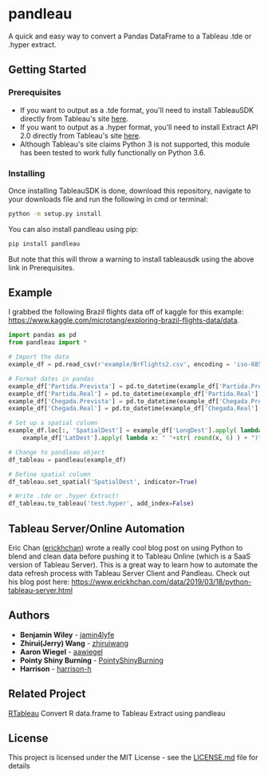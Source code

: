 # pandleau

A quick and easy way to convert a Pandas DataFrame to a Tableau .tde or .hyper extract.

## Getting Started

### Prerequisites

 - If you want to output as a .tde format, you'll need to install TableauSDK directly from Tableau's site [here]( https://onlinehelp.tableau.com/current/api/sdk/en-us/help.htm#SDK/tableau_sdk_installing.htm%3FTocPath%3D_____3).
  - If you want to output as a .hyper format, you'll need to install Extract API 2.0 directly from Tableau's site [here](https://onlinehelp.tableau.com/current/api/extract_api/en-us/help.htm#Extract/extract_api_installing.htm%3FTocPath%3D_____3).
  - Although Tableau's site claims Python 3 is not supported, this module has been tested to work fully functionally on Python 3.6.

### Installing

Once installing TableauSDK is done, download this repository, navigate to your downloads file and run the following in cmd or terminal:  
```bash
python -m setup.py install
```

You can also install pandleau using pip:
```bash
pip install pandleau
```
But note that this will throw a warning to install tableausdk using the above link in Prerequisites.

## Example

I grabbed the following Brazil flights data off of kaggle for this example: https://www.kaggle.com/microtang/exploring-brazil-flights-data/data.

```python
import pandas as pd
from pandleau import *

# Import the data
example_df = pd.read_csv(r'example/BrFlights2.csv', encoding = 'iso-8859-1')

# Format dates in pandas
example_df['Partida.Prevista'] = pd.to_datetime(example_df['Partida.Prevista'], format = '%Y-%m-%d')
example_df['Partida.Real'] = pd.to_datetime(example_df['Partida.Real'], format = '%Y-%m-%d')
example_df['Chegada.Prevista'] = pd.to_datetime(example_df['Chegada.Prevista'], format = '%Y-%m-%d')
example_df['Chegada.Real'] = pd.to_datetime(example_df['Chegada.Real'], format = '%Y-%m-%d')

# Set up a spatial column
example_df.loc[:, 'SpatialDest'] = example_df['LongDest'].apply( lambda x: "POINT (" + str( round(x, 6) ) ) + \
	example_df['LatDest'].apply( lambda x: " "+str( round(x, 6) ) + ")" )

# Change to pandleau object
df_tableau = pandleau(example_df)

# Define spatial column
df_tableau.set_spatial('SpatialDest', indicator=True)

# Write .tde or .hyper Extract!
df_tableau.to_tableau('test.hyper', add_index=False)

```

## Tableau Server/Online Automation

Eric Chan ([erickhchan](https://github.com/erickhchan)) wrote a really cool blog post on using Python to blend and clean data before pushing it to Tableau Online (which is a SaaS version of Tableau Server). This is a great way to learn how to automate the data refresh process with Tableau Server Client and Pandleau. Check out his blog post here: https://www.erickhchan.com/data/2019/03/18/python-tableau-server.html

## Authors

* **Benjamin Wiley** - [jamin4lyfe](https://github.com/bwiley1)
* **Zhirui(Jerry) Wang**  - [zhiruiwang](https://github.com/zhiruiwang)
* **Aaron Wiegel** - [aawiegel](https://github.com/aawiegel)
* **Pointy Shiny Burning** - [PointyShinyBurning](https://github.com/pointyshinyburning)
* **Harrison** - [harrison-h](https://github.com/harrison-h)

## Related Project

[RTableau](https://github.com/zhiruiwang/RTableau) Convert R data.frame to Tableau Extract using pandleau

## License

This project is licensed under the MIT License - see the [LICENSE.md](LICENSE.md) file for details
